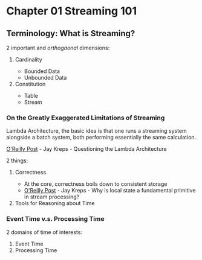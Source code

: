 # Chapter 01 Streaming 101

## Terminology: What is Streaming?

2 important and <i>orthogaonal</i> dimensions:

<ol>
    <li>Cardinality</li>
    <ul>
        <li>Bounded Data</li>
        <li>Unbounded Data</li>
    </ul>
    <li>Constitution</li>
    <ul>
        <li>Table</li>
        <li>Stream</li>
    </ul>
</ol>

### On the Greatly Exaggerated Limitations of Streaming

Lambda Architecture, the basic idea is that one runs a streaming system alongside a batch system, both performing essentially the same calculation.

[O'Reilly Post](https://www.oreilly.com/radar/questioning-the-lambda-architecture/) - Jay Kreps - Questioning the Lambda Architecture

2 things:
<ol>
    <li>Correctness</li>
    <ul>
        <li>At the core, correctness boils down to consistent storage</li>
        <li><a href="https://www.oreilly.com/content/why-local-state-is-a-fundamental-primitive-in-stream-processing/#:~:text=There%20are%20three%20primary%20reasons,access%20is%20easier%20to%20isolate">O'Reilly Post</a> - Jay Kreps - Why is local state a fundamental primitive in stream processing?</li>
    </ul>
    <li>Tools for Reasoning about Time</li>
</ol>

### Event Time v.s. Processing Time

2 domains of time of interests:

<ol>
    <li>Event Time</li>
    <li>Processing Time</li>
</ol>